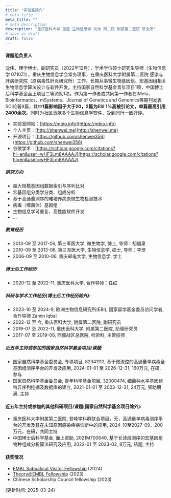 ```yaml
---
title: "实验室简介"
# meta title
meta_title: ""
# meta description
description: "重庆医科大学 重医 生物信息学 沈伟 附二院 附属第二医院 肝炎所"
# save as draft
draft: false
---
```


#### 课题组负责人

沈伟，理学博士，副研究员（2022年12月），学术学位硕士研究生导师（生物信息学 0710Z1），重庆生物信息学会常务理事，在重庆医科大学附属第二医院 感染与肝病研究院（原病毒性肝炎研究所）工作。长期从事微生物基因组、宏基因组相关生物信息学算法设计与软件开发，主持国家自然科学基金青年项目1项，中国博士后科学基金面上项目二等资助1项。作为第一作者或共同第一作者在iMeta、Bioinformatics、mSystems、Journal of Genetics and Genomics等期刊发表SCI论著8篇，其中**1篇影响因子大于20，2篇为ESI 1%高被引论文，单篇最高引用2400余次**。同时为社区贡献多个生物信息学软件，受到同行一致好评。

- 实验室网站：[https://mbio.info](https://mbio.info)
- 个人主页：[http://shenwei.me](http://shenwei.me)
- 开源项目：[https://github.com/shenwei356](https://github.com/shenwei356)
- 谷歌学术：[https://scholar.google.com/citations?hl=en&user=wHF3Lm8AAAAJ](https://scholar.google.com/citations?hl=en&user=wHF3Lm8AAAAJ)

##### 研究方向

- 超大规模基因组数据索引与序列比对
- 宏基因组分类学分类、组成分析
- 基于高通量测序的难培养病原微生物检测技术
- 病毒（噬菌体）基因组
- 生物信息学可重复、高性能软件开发
- ...

##### 教育经历

- 2013-09 至 2017-06, 第三军医大学, 微生物学, 博士, 导师：胡福泉
- 2010-09 至 2013-06, 第三军医大学, 生物信息学, 硕士, 导师：李彦
- 2006-09 至 2010-06, 重庆邮电大学, 生物信息学, 学士

##### 博士后工作经历

- 2020-12 至 2022-11, 重庆医科大学, 合作导师：任红

##### 科研与学术工作经历(博士后工作经历除外):

- 2023-10 至 2024-9, 欧洲生物信息研究所(EBI), 国家留学基金委员访问学者, 合作导师 Zamin Iqbal
- 2022-12 至 今, 重庆医科大学, 附属第二医院, 副研究员
- 2019-07 至 2022-11, 重庆医科大学, 附属第二医院, 助理研究员
- 2017-07 至 2019-06, 西部战区总医院, 检验科, 主管技师

##### 近五年主持或参加的国家自然科学基金项目/课题:

- 国家自然科学基金委员会, 专项项目, 82341112, 基于微流控的高通量单病毒全基因组测序平台的开发及应用, 2024-01-01 至 2026-12-31, 160万元, 在研, 参与
- 国家自然科学基金委员会, 青年科学基金项目, 32000474, 细菌种水平基因组特异序列挖掘及数据库的建立, 2021-01-01 至 2023-12-31, 24万元, 资助期满, 主持

#### 近五年主持或参加的其他科研项目/课题(国家自然科学基金项目除外):

- 重庆医科大学附属第二医院, 登峰学科群联合项目，无，高通量单病毒测序平台的开发及其在未知原因感染疾病诊断中的应用, 2024-10至2027-09，200万元，在研，共同主持
- 中国博士后科学基金, 面上资助, 2021M700640, 基于长读段测序的宏基因组物种组成分析算法研究及应用, 2022-01 至 2023-02, 8万元, 结题, 主持

#### 获奖情况

- [EMBL Sabbatical Visitor Fellowship](https://www.embl.org/about/info/scientific-visitor-programme/fellowships/embl-sabbatical-visitor-fellowships/) (2024)
- [Theory@EMBL Fellowship](https://www.embl.org/about/info/scientific-visitor-programme/theoryembl/) (2023)
- Chinese Scholarship Council fellowship (2023)

(更新时间: 2025-03-24)
